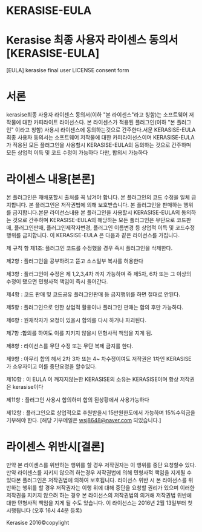 # KERASISE-EULA
# Kerasise 최종 사용자 라이센스 동의서[KERASISE-EULA]
[EULA] kerasise final user LICENSE consent form


# 서론
kerasise최종 사용자 라이센스 동의서(이하 "본 라이센스"라고 칭함)는 소프트웨어 저작물에 대한 카피라이트 라이선스다. 본 라이센스가 적용된 플러그인(이하 "본 플러그인" 이라고 칭함) 사용시 라이센스에 동의하는것으로 간주한다.서문 KERASISE-EULA 최종 사용자 동의서는 소프트웨어 저작물에 대한 카피라이선스이며 KERASISE-EULA가 적용된 모든 플러그인을 사용할시 KERASISE-EULA의 동의하는 것으로 간주하며 모든 상업적 이득 및 코드 수정이 가능하다 다만, 합의시 가능하다

# 라이센스 내용[본론]
본 플러그인은 재배포할시 출처를 꼭 남겨야 합니다. 본 플러그인의 코드 수정을 일체 금지합니다. 본 플러그인은 저작권법에 의해 보호받습니다. 본 플러그인을 판매하는 행위를 금지합니다.본문 라이선스내용 본 플러그인을 사용할시 KERASISE-EULA의 동의하는 것으로 간주하며 KERASISE-EULA의 해당하는 모든 플러그인은 무단으로 코드판매, 플러그인판매, 플러그인제작자변경, 플러그인 이름변경 등 상업적 이득 및 코드수정 행위를 금지합니다. 이 KERASISE-EULA 은 다음과 같은 라이선스를 가집니다.

제 규칙 항
제1조: 플러그인 코드를 수정했을 경우 즉시 플러그인을 삭제한다.

제2항 : 플러그인을 공부하려고 뜯고 소스일부 복사를 허용한다

제3항 : 플러그인이 수정은 제 1,2,3,4차 까지 가능하며 즉 제5차, 6차 또는 그 이상의 수정이 됐으면 민형사적 책임이 즉시 들어간다.

제4항 : 코드 판매 및 코드공유 플러그인판매 등 금지행위를 하면 절대로 안된다.

제5항 : 플러그인으로 인한 상업적 활용이나 플러그인 판매는 합의 후만 가능하다.

제6항 : 원재작자가 요청이 있을시 합의를 다시 하거나 파괴된다.

제7항 :합의를 하여도 이를 지키지 않을시 민형사적 책임을 지게 됨.

제8항 : 라이선스를 무단 수정 또는 무단 복제 금지를 한다.

제9항 : 아무리 합의 헤서 2차 3차 또는 4~ 차수정이여도 저작권은 1차인 KERASISE 가 소유자이고 이를 중단요청을 할수있다.

제10항 : 이 EULA 이 깨지지않는한 KERASISE의 소유는 KERASISE이며 항상 저작권은 kerasise이다

제11항 : 플러그인 사용시 합의하며 합의 된상황에서 사용가능하다

제12항 : 플러그인으로 상업적으로 후원받을시 15만원한도에서 가능하며 15%수익금을 기부해야 한다.
[해당 기부메일은 wsj8648@naver.com 되있습니다.]

# 라이센스 위반시[결론]
만약 본 라이센스를 위반하는 행위를 할 경우 저작권자는 이 행위를 중단 요청할수 있다. 만약 라이센스를 지키지 않으려 하는경우 저작권법에 의해 민형사적 책임을 지게될 수 있다본 플러그인은 저작권법에 의하여 보호됩니다. 라이선스 위반 시 본 라이선스를 위반하는 행위를 할 경우 저작권자는 이행 위에 대해 중단을 요청할 권리가 있으며 이러한 저작권을 지키지 않으려 하는 경우 본 라이선스의 저작권법의 의거해 저작권법 위반에 대한 민형사적 책임을 지게 될 수도 있습니다. 이 라이선스는 2016년 2월 13일부터 첫 시행됩니다 (오후 16시 44분 등록)

Kerasise 2016©copylight
